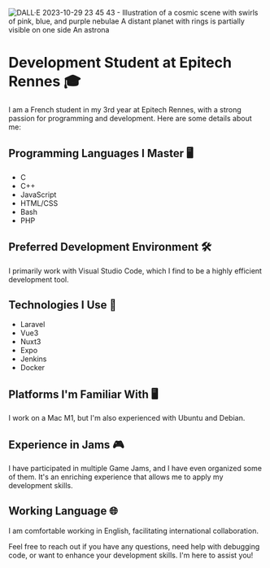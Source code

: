 ![DALL·E 2023-10-29 23 45 43 - Illustration of a cosmic scene with swirls of pink, blue, and purple nebulae  A distant planet with rings is partially visible on one side  An astrona](https://github.com/CogalTek/CogalTek/assets/91875582/81b4ea78-fea7-41b0-bf29-dfc1b31024f2)

# Development Student at Epitech Rennes 🎓

I am a French student in my 3rd year at Epitech Rennes, with a strong passion for programming and development. Here are some details about me:

## Programming Languages I Master 🖥️

- C
- C++
- JavaScript
- HTML/CSS
- Bash
- PHP

## Preferred Development Environment 🛠️

I primarily work with Visual Studio Code, which I find to be a highly efficient development tool.

## Technologies I Use 🚀

- Laravel
- Vue3
- Nuxt3
- Expo
- Jenkins
- Docker

## Platforms I'm Familiar With 🖥️

I work on a Mac M1, but I'm also experienced with Ubuntu and Debian.

## Experience in Jams 🎮

I have participated in multiple Game Jams, and I have even organized some of them. It's an enriching experience that allows me to apply my development skills.

## Working Language 🌐

I am comfortable working in English, facilitating international collaboration.

Feel free to reach out if you have any questions, need help with debugging code, or want to enhance your development skills. I'm here to assist you!
